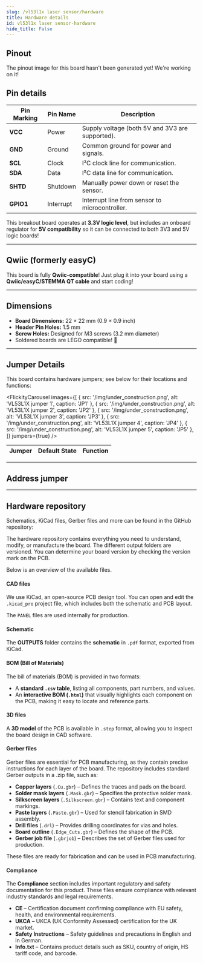 ```yaml
---
slug: /vl53l1x laser sensor/hardware 
title: Hardware details
id: vl53l1x laser sensor-hardware 
hide_title: False
---
```


## Pinout

<ErrorBox>The pinout image for this board hasn't been generated yet! We're working on it!</ErrorBox>

## Pin details

| Pin Marking  | Pin Name   | Description                                                                 |
|--------------|------------|-----------------------------------------------------------------------------|
| **VCC**      | Power      | Supply voltage (both 5V and 3V3 are supported).                             |
| **GND**      | Ground     | Common ground for power and signals.                                        |
| **SCL**      | Clock      | I²C clock line for communication.                                           |
| **SDA**      | Data       | I²C data line for communication.                                            |
| **SHTD**     | Shutdown   | Manually power down or reset the sensor.                                    |
| **GPIO1**    | Interrupt  | Interrupt line from sensor to microcontroller.                              |


<InfoBox>This breakout board operates at **3.3V logic level**, but includes an onboard regulator for **5V compatibility** so it can be connected to both 3V3 and 5V logic boards!</InfoBox>

---

## Qwiic (formerly easyC)  

<CenteredImage src="/img/easyc_transparent.png" alt="EasyC/qwiic cable" width="550px" />
 
<InfoBox>This board is fully **Qwiic-compatible**! Just plug it into your board using a **Qwiic/easyC/STEMMA QT cable** and start coding!</InfoBox>

<QuickLink 
  title="Qwiic (formerly easyC) details and specifications" 
  description="Learn about hardware specifications, compatibility, and usage of the Qwiic connector." 
  url="/qwiic" 
/>

---

## Dimensions

- **Board Dimensions:** 22 × 22 mm (0.9 × 0.9 inch)  
- **Header Pin Holes:** 1.5 mm  
- **Screw Holes:** Designed for M3 screws (3.2 mm diameter)  
- Soldered boards are LEGO compatible! 🧱 

---

## Jumper Details

This board contains hardware jumpers; see below for their locations and functions:

<FlickityCarousel
  images={[
    { src: '/img/under_construction.png', alt: 'VL53L1X jumper 1', caption: 'JP1' },
    { src: '/img/under_construction.png', alt: 'VL53L1X jumper 2', caption: 'JP2' },
    { src: '/img/under_construction.png', alt: 'VL53L1X jumper 3', caption: 'JP3' },
    { src: '/img/under_construction.png', alt: 'VL53L1X jumper 4', caption: 'JP4' },
    { src: '/img/under_construction.png', alt: 'VL53L1X jumper 5', caption: 'JP5' },   
  ]}
  jumpers={true}
/>

| Jumper  | Default State            | Function                                                                                                                                    |
|---------|--------------------------|--------------------------------------------------------------------------------------------------------------------------------------------|

---

## Address jumper


---

## Hardware repository

Schematics, KiCad files, Gerber files and more can be found in the GitHub repository:

<QuickLink 
  title="VL53L1X sensor with easyC Hardware design" 
  description="GitHub hardware repository for this product"
  url="https://github.com/SolderedElectronics/NAZIVPROIZVODA" 
/> 

The hardware repository contains everything you need to understand, modify, or manufacture the board. The different output folders are versioned. You can determine your board version by checking the version mark on the PCB.

Below is an overview of the available files.  

#### CAD files

We use KiCad, an open-source PCB design tool. You can open and edit the `.kicad_pro` project file, which includes both the schematic and PCB layout.  

The `PANEL` files are used internally for production.  

#### Schematic

The **OUTPUTS** folder contains the **schematic** in `.pdf` format, exported from KiCad.

#### BOM (Bill of Materials)

The bill of materials (BOM) is provided in two formats:  

- A **standard `.csv` table**, listing all components, part numbers, and values.  
- An **interactive BOM (`.html`)** that visually highlights each component on the PCB, making it easy to locate and reference parts.  

#### 3D files

A **3D model** of the PCB is available in `.step` format, allowing you to inspect the board design in CAD software.  

#### Gerber files 

Gerber files are essential for PCB manufacturing, as they contain precise instructions for each layer of the board. The repository includes standard Gerber outputs in a .zip file, such as:  

- **Copper layers** (`.Cu.gbr`) – Defines the traces and pads on the board.  
- **Solder mask layers** (`.Mask.gbr`) – Specifies the protective solder mask.  
- **Silkscreen layers** (`.Silkscreen.gbr`) – Contains text and component markings.  
- **Paste layers** (`.Paste.gbr`) – Used for stencil fabrication in SMD assembly.  
- **Drill files** (`.drl`) – Provides drilling coordinates for vias and holes.  
- **Board outline** (`.Edge_Cuts.gbr`) – Defines the shape of the PCB.  
- **Gerber job file** (`.gbrjob`) – Describes the set of Gerber files used for production.  

These files are ready for fabrication and can be used in PCB manufacturing.

#### Compliance

The **Compliance** section includes important regulatory and safety documentation for this product. These files ensure compliance with relevant industry standards and legal requirements.

- **CE** – Certification document confirming compliance with EU safety, health, and environmental requirements.  
- **UKCA** – UKCA (UK Conformity Assessed) certification for the UK market.  
- **Safety Instructions** – Safety guidelines and precautions in English and in German.
- **Info.txt** – Contains product details such as SKU, country of origin, HS tariff code, and barcode.